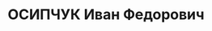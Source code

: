 ---
title: ОСИПЧУК Иван Федорович
description: '1898 р. н., Одеська обл., с. Бузинове Іванівського р-ну, українець,
  член ВКП(б), освіта початкова, Сумська обл., м. Суми, голова районної споживспілки

  Арешт 13.09.1937. Військовою колегією Верховного Суду СРСР 7.12.1937 за ст.ст. 54-7,
  54-8, 54-11 КК УСРР засуджений до ВМП. Розстріляний 8.12.1937 у м. Харків.

  Реабілітований 6.06.1956 Верховним Судом СРСР.'
---